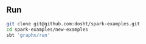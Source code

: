## Run

```bash
git clone git@github.com:dosht/spark-examples.git
cd spark-examples/new-examples
sbt 'graphx/run'
```
